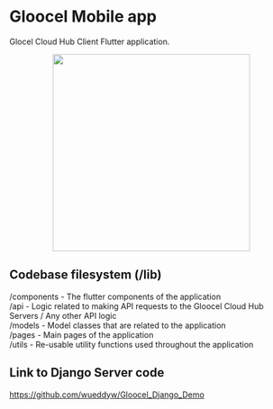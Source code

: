# Gloocel Mobile app

Glocel Cloud Hub Client Flutter application.


<p align="center">
  <img width = "350px" src="https://github.com/wueddyw/Gloocel_Django_Demo/blob/master/Gloocel_images/4.png"/>
</p>

## Codebase filesystem (/lib)

/components - The flutter components of the application
<br>
/api - Logic related to making API requests to the Gloocel Cloud Hub Servers / Any other API logic
<br>
/models - Model classes that are related to the application
<br>
/pages - Main pages of the application
<br>
/utils - Re-usable utility functions used throughout the application
<br>


## Link to Django Server code
https://github.com/wueddyw/Gloocel_Django_Demo
